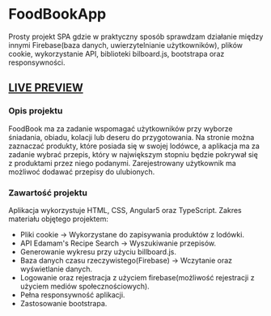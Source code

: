 # FoodBookApp
Prosty projekt SPA gdzie w praktyczny sposób sprawdzam działanie między innymi Firebase(baza danych, uwierzytelnianie użytkowników), plików cookie, wykorzystanie API, biblioteki bilboard.js, bootstrapa oraz responsywności. 
## <a href="https://sirazor.github.io/FoodBookApp/" target="_blank">LIVE PREVIEW</a>

### Opis projektu
FoodBook ma za zadanie wspomagać użytkowników przy wyborze śniadania, obiadu, kolacji lub deseru do przygotowania. Na stronie można zaznaczać produkty, które posiada się w swojej lodówce, a aplikacja ma za zadanie wybrać przepis, który w największym stopniu będzie pokrywał się z produktami przez niego podanymi. Zarejestrowany użytkownik ma możliwoć dodawać przepisy do ulubionych.

### Zawartość projektu
Aplikacja wykorzystuje HTML, CSS, Angular5 oraz TypeScript. Zakres materiału objętego projektem:
  - Pliki cookie -> Wykorzystane do zapisywania produktów z lodówki.
  - API Edamam's Recipe Search -> Wyszukiwanie przepisów.
  - Generowanie wykresu przy użyciu billboard.js.
  - Baza danych czasu rzeczywistego(Firebase) -> Wczytanie oraz wyświetlanie danych.
  - Logowanie oraz rejestracja z użyciem firebase(możliwość rejestracji z użyciem mediów społecznościowych).
  - Pełna responsywność aplikacji.
  - Zastosowanie bootstrapa.
